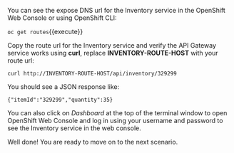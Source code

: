 You can see the expose DNS url for the Inventory service in the OpenShift Web Console or using 
OpenShift CLI:

`oc get routes`{{execute}}

Copy the route url for the Inventory service and verify the API Gateway service 
works using **curl**, replace **INVENTORY-ROUTE-HOST** with your route url:

`curl http://INVENTORY-ROUTE-HOST/api/inventory/329299`

You should see a JSON response like:

```
{"itemId":"329299","quantity":35}
```

You can also click on *Dashboard* at the top of the terminal window to 
open OpenShift Web Console and log in using your username and password to 
see the Inventory service in the web console.

Well done! You are ready to move on to the next scenario.